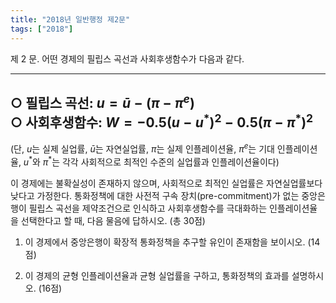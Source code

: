 ```yaml
---
title: "2018년 일반행정 제2문"
tags: ["2018"]
---
```


제 2 문. 어떤 경제의 필립스 곡선과 사회후생함수가 다음과 같다.

---
○ 필립스 곡선: $u = \bar{u} - (\pi - \pi^e)$  
○ 사회후생함수: $W = -0.5(u - u^*)^2 - 0.5(\pi - \pi^*)^2$
---

(단, $u$는 실제 실업률, $\bar{u}$는 자연실업률, $\pi$는 실제 인플레이션율, $\pi^e$는 기대 인플레이션율, $u^*$와 $\pi^*$는 각각 사회적으로 최적인 수준의 실업률과 인플레이션율이다)

이 경제에는 불확실성이 존재하지 않으며, 사회적으로 최적인 실업률은 자연실업률보다 낮다고 가정한다. 통화정책에 대한 사전적 구속 장치(pre-commitment)가 없는 중앙은행이 필립스 곡선을 제약조건으로 인식하고 사회후생함수를 극대화하는 인플레이션율을 선택한다고 할 때, 다음 물음에 답하시오. (총 30점)

1) 이 경제에서 중앙은행이 확장적 통화정책을 추구할 유인이 존재함을 보이시오. (14점)

2) 이 경제의 균형 인플레이션율과 균형 실업률을 구하고, 통화정책의 효과를 설명하시오. (16점)

